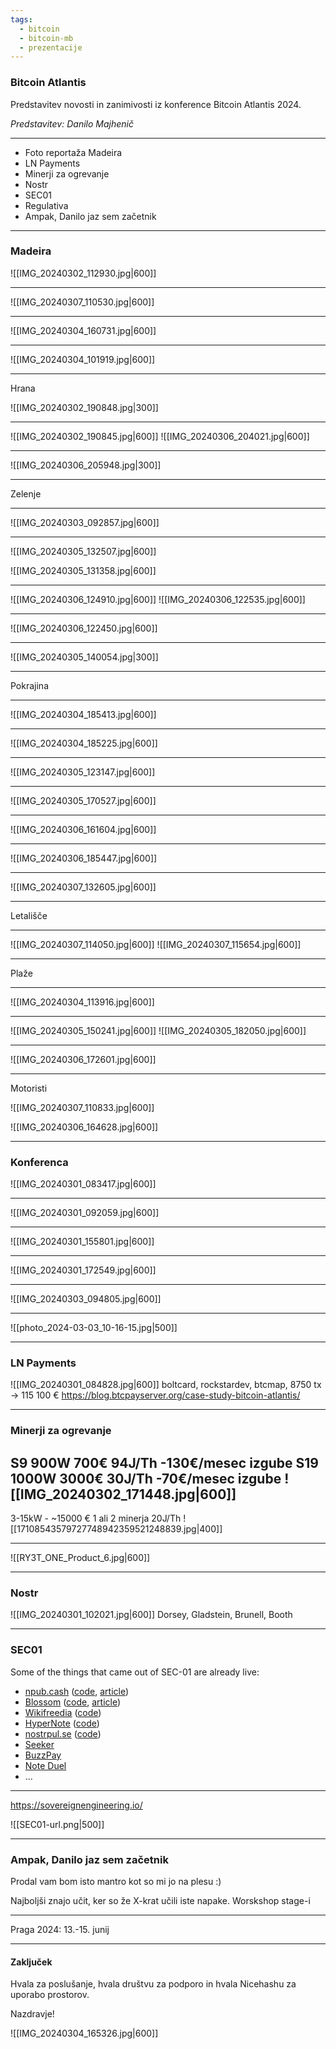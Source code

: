 ```yaml
---
tags:
  - bitcoin
  - bitcoin-mb
  - prezentacije
---
```

### Bitcoin Atlantis
Predstavitev novosti in zanimivosti iz konference Bitcoin Atlantis 2024.

*Predstavitev: Danilo Majhenič*

---
 * Foto reportaža Madeira
 * LN Payments
 * Minerji za ogrevanje
 * Nostr
 * SEC01
 * Regulativa
 * Ampak, Danilo jaz sem začetnik 
---
### Madeira

![[IMG_20240302_112930.jpg|600]]


---

![[IMG_20240307_110530.jpg|600]]

---
![[IMG_20240304_160731.jpg|600]]

---

![[IMG_20240304_101919.jpg|600]]

---
Hrana

![[IMG_20240302_190848.jpg|300]]

---

![[IMG_20240302_190845.jpg|600]]
![[IMG_20240306_204021.jpg|600]]

---

![[IMG_20240306_205948.jpg|300]]

---
Zelenje

---

![[IMG_20240303_092857.jpg|600]]

---

![[IMG_20240305_132507.jpg|600]]

![[IMG_20240305_131358.jpg|600]]

---

![[IMG_20240306_124910.jpg|600]]
![[IMG_20240306_122535.jpg|600]]

---
![[IMG_20240306_122450.jpg|600]]

---

![[IMG_20240305_140054.jpg|300]]

---

Pokrajina

---

![[IMG_20240304_185413.jpg|600]]

---

![[IMG_20240304_185225.jpg|600]]

---

![[IMG_20240305_123147.jpg|600]]

---

![[IMG_20240305_170527.jpg|600]]

---

![[IMG_20240306_161604.jpg|600]]

---

![[IMG_20240306_185447.jpg|600]]

---

![[IMG_20240307_132605.jpg|600]]

---
Letališče

---

![[IMG_20240307_114050.jpg|600]]
![[IMG_20240307_115654.jpg|600]]

---

Plaže


---

![[IMG_20240304_113916.jpg|600]]

---

![[IMG_20240305_150241.jpg|600]]
![[IMG_20240305_182050.jpg|600]]

---

![[IMG_20240306_172601.jpg|600]]



---
Motoristi

![[IMG_20240307_110833.jpg|600]]

![[IMG_20240306_164628.jpg|600]]



---
### Konferenca

![[IMG_20240301_083417.jpg|600]]

---

![[IMG_20240301_092059.jpg|600]]

---

![[IMG_20240301_155801.jpg|600]]

---

![[IMG_20240301_172549.jpg|600]]

---

![[IMG_20240303_094805.jpg|600]]

---

![[photo_2024-03-03_10-16-15.jpg|500]]

---
### LN Payments

![[IMG_20240301_084828.jpg|600]]
boltcard, rockstardev, btcmap, 
8750 tx -> 115 100 € 
https://blog.btcpayserver.org/case-study-bitcoin-atlantis/

---
### Minerji za ogrevanje

S9 900W 700€ 94J/Th -130€/mesec izgube
S19 1000W 3000€ 30J/Th -70€/mesec izgube
![[IMG_20240302_171448.jpg|600]]
---
3-15kW - ~15000 €   1 ali 2 minerja 20J/Th 
![[17108543579727748942359521248839.jpg|400]]

---

![[RY3T_ONE_Product_6.jpg|600]]

---
### Nostr

![[IMG_20240301_102021.jpg|600]]
Dorsey, Gladstein, Brunell, Booth

---
### SEC01
Some of the things that came out of SEC-01 are already live:
- [npub.cash](https://npub.cash/) ([code](https://github.com/cashubtc/npubcash-server), [article](https://yakihonne.com/article/naddr1qvzqqqr4gupzpk9zcvljutln482072j4j0eatfv7j9nl5h0dqc7sujvfzamxz8svqq2hx733vdfngefjvatygwtyde555wpdga95utj9ftv))
- [Blossom](https://blossom.hzrd149.com/) ([code](https://github.com/hzrd149/blossom), [article](https://habla.news/u/hzrd149.com/blossom-drive))
- [Wikifreedia](https://wikifreedia.xyz/) ([code](https://github.com/pablof7z/wiki))
- [HyperNote](https://www.hypernote.club/) ([code](https://github.com/futurepaul/hypernote/))
- [nostrpul.se](https://nostrpul.se/) ([code](https://github.com/sandwichfarm/nostrpul.se))
- [Seeker](https://www.getseeker.io/)
- [BuzzPay](https://pos.albylabs.com/)
- [Note Duel](https://noteduel.com/)
- ...


---

https://sovereignengineering.io/

![[SEC01-url.png|500]]

---
### Ampak, Danilo jaz sem začetnik

Prodal vam bom isto mantro kot so mi jo na plesu :)

Najboljši znajo učit, ker so že X-krat učili iste napake.
Worskshop stage-i



---

Praga 2024: 13.-15. junij

---
#### Zaključek

Hvala za poslušanje, 
hvala društvu za podporo in 
hvala Nicehashu za uporabo prostorov.

Nazdravje!

![[IMG_20240304_165326.jpg|600]]

